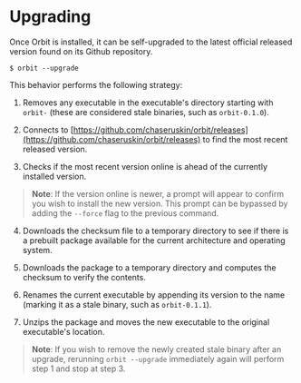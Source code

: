 # Upgrading

Once Orbit is installed, it can be self-upgraded to the latest official released version found on its Github repository.
```
$ orbit --upgrade
```

This behavior performs the following strategy:

1. Removes any executable in the executable's directory starting with `orbit-` (these are considered stale binaries, such as `orbit-0.1.0`).

2. Connects to [https://github.com/chaseruskin/orbit/releases](https://github.com/chaseruskin/orbit/releases) to find the most recent released version.

3. Checks if the most recent version online is ahead of the currently installed version.

> __Note__: If the version online is newer, a prompt will appear to confirm you wish to install the new version. This prompt can be bypassed by adding the `--force` flag to the previous command.

4. Downloads the checksum file to a temporary directory to see if there is a prebuilt package available for the current architecture and operating system.

5. Downloads the package to a temporary directory and computes the checksum to verify the contents.

6. Renames the current executable by appending its version to the name (marking it as a stale binary, such as `orbit-0.1.1`).

7. Unzips the package and moves the new executable to the original executable's location.


> __Note__: If you wish to remove the newly created stale binary after an upgrade, rerunning `orbit --upgrade` immediately again will perform step 1 and stop at step 3.